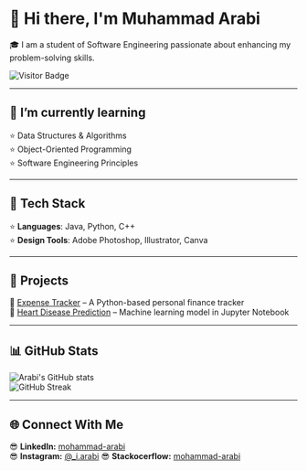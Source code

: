# 👋 Hi there, I'm Muhammad Arabi

<!--
**arabi-1/arabi-1** is a ✨ _special_ ✨ repository because its README.md (this file) appears on your GitHub profile.
-->

🎓 I am a student of Software Engineering passionate about enhancing my problem-solving skills.

![Visitor Badge](https://komarev.com/ghpvc/?username=arabi-1&style=flat-square&color=blue)

---

## 🌱 I’m currently learning  
⭐ Data Structures & Algorithms  
⭐ Object-Oriented Programming  
⭐ Software Engineering Principles

---

## 🚀 Tech Stack  
⭐ **Languages**: Java, Python, C++  
⭐ **Design Tools**: Adobe Photoshop, Illustrator, Canva

---

## 💼 Projects  
🔗 [Expense Tracker](https://github.com/arabi-1/Expense-tracker) – A Python-based personal finance tracker  
🔗 [Heart Disease Prediction](https://github.com/arabi-1/Heart_Disease-Prediction-using-ML) – Machine learning model in Jupyter Notebook

---

## 📊 GitHub Stats

![Arabi's GitHub stats](https://github-readme-stats.vercel.app/api?username=arabi-1&show_icons=true&theme=radical)  
![GitHub Streak](https://streak-stats.demolab.com?user=arabi-1&theme=radical&hide_border=true)

---

## 🌐 Connect With Me  
😎 **LinkedIn:** [mohammad-arabi](https://www.linkedin.com/in/mohammad-arabi-b62493238/)  
😎 **Instagram:** [@_i.arabi](https://www.instagram.com/_i.arabi?igsh=MThqY3R3YWcyZHNyOA==/)
😎 **Stackocerflow:** [mohammad-arabi](https://stackoverflow.com/users/25404173/mohammad-arabi)
